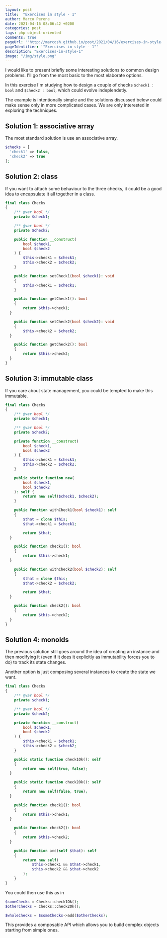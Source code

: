 ```yaml
---
layout: post
title:  "Exercises in style - 1"
author: Marco Perone
date: 2021-04-16 08:06:42 +0200
categories: post
tags: php object-oriented
comments: true
pageUrl: '"http://marcosh.github.io/post/2021/04/16/exercises-in-style-1.html"'
pageIdentifier: '"Exercises in style - 1"'
description: "Exercises-in-style-1"
image: "/img/style.png"
---
```


I would like to present briefly some interesting solutions to common design problems. I'll go from the most basic to the most elaborate options.

In this exercise I'm studying how to design a couple of checks `$check1 : bool` and `$check2 : bool`, which could evolve indeplendetly.

The example is intentionally simple and the solutions discussed below could make sense only in more complicated cases. We are only interested in exploring the techniques.

## Solution 1: associative array

The most standard solution is use an associative array.

```php
$checks = [
  'check1' => false,
  'check2' => true
];
```

## Solution 2: class

If you want to attach some behaviour to the three checks, it could be a good idea to encapsulate it all together in a class.

```php
final class Checks
{
	/** @var bool */
	private $check1;

	/** @var bool */
	private $check2;

	public function __construct(
		bool $check1,
		bool $check2
	) {
		$this->check1 = $check1;
		$this->check2 = $check2;
	}

	public function setCheck1(bool $check1): void
	{
		$this->check1 = $check1;
    }

	public function getCheck1(): bool
	{
		return $this->check1;
  }

	public function setCheck2(bool $check2): void
	{
		$this->check2 = $check2;
  }

	public function getCheck2(): bool
	{
		return $this->check2;
  }
}
```

## Solution 3: immutable class

If you care about state management, you could be tempted to make this immutable.

```php
final class Checks
{
	/** @var bool */
	private $check1;

	/** @var bool */
	private $check2;

	private function __construct(
		bool $check1,
		bool $check2
	) {
		$this->check1 = $check1;
		$this->check2 = $check2;
	}

	public static function new(
		bool $check1,
		bool $check2
	): self {
		return new self($check1, $check2);
	}

	public function withCheck1(bool $check1): self
	{
		$that = clone $this;
		$that->check1 = $check1;

		return $that;
  }

	public function check1(): bool
	{
		return $this->check1;
  }

	public function withCheck2(bool $check2): self
	{
		$that = clone $this;
		$that->check2 = $check2;

		return $that;
  }

	public function check2(): bool
	{
		return $this->check2;
  }
}
```

## Solution 4: monoids

The previous solution still goes around the idea of creating an instance and then modifying it (even if it does it explicitly as immutability forces you to do) to track its state changes.

Another option is just composing several instances to create the state we want.

```php
final class Checks
{
	/** @var bool */
	private $check1;

	/** @var bool */
	private $check2;

	private function __construct(
		bool $check1,
		bool $check2
	) {
		$this->check1 = $check1;
		$this->check2 = $check2;
	}

	public static function check1Ok(): self
	{
		return new self(true, false);
  }

	public static function check2Ok(): self
	{
		return new self(false, true);
  }

	public function check1(): bool
	{
		return $this->check1;
  }

	public function check2(): bool
	{
		return $this->check2;
  }

	public function and(self $that): self
	{
		return new self(
			$this->check1 && $that->check1,
			$this->check2 && $that->check2
		);
	}
}
```

You could then use this as in

```php
$someChecks = Checks::check1Ok();
$otherChecks = Checks::check2Ok();

$wholeChecks = $someChecks->add($otherChecks);
```

This provides a composable API which allows you to build complex objects starting from simple ones.
